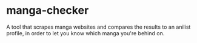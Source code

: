 # manga-checker

A tool that scrapes manga websites and compares the results to an anilist profile, in order to let you know which manga you're behind on.